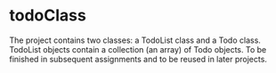 # todoClass
The project contains two classes: a TodoList class and a Todo class. TodoList objects contain a collection (an array) of Todo objects. 
To be finished in subsequent assignments and to be reused in later projects. 
